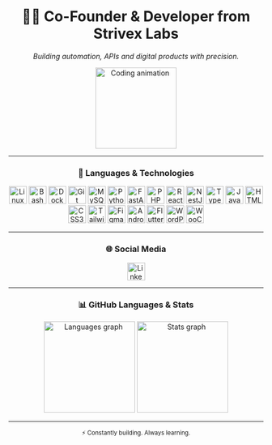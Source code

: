 <h1 align="center">👨‍💻 Co-Founder & Developer from Strivex Labs</h1>

<p align="center">
  <em>Building automation, APIs and digital products with precision.</em>
</p>

<div align="center">
  <img src="https://media1.giphy.com/media/v1.Y2lkPTc5MGI3NjExcDJydm1xMDRmbTd6Nm5udHliZnVyMHN4YWVoZGhxZnhnN2w0d2ZzeiZlcD12MV9pbnRlcm5hbF9naWZfYnlfaWQmY3Q9Zw/WUDYwXlwtvRaE/giphy.gif" height="160" alt="Coding animation" />
</div>

---

<h3 align="center">🧠 Languages & Technologies</h3>

<div align="center">
  <img src="https://cdn.jsdelivr.net/gh/devicons/devicon/icons/linux/linux-original.svg" height="35" alt="Linux" />
  <img src="https://cdn.jsdelivr.net/gh/devicons/devicon/icons/bash/bash-original.svg" height="35" alt="Bash" />
  <img src="https://cdn.jsdelivr.net/gh/devicons/devicon/icons/docker/docker-original.svg" height="35" alt="Docker" />
  <img src="https://cdn.jsdelivr.net/gh/devicons/devicon/icons/git/git-original.svg" height="35" alt="Git" />
  <img src="https://cdn.jsdelivr.net/gh/devicons/devicon/icons/mysql/mysql-original.svg" height="35" alt="MySQL" />
  <img src="https://cdn.jsdelivr.net/gh/devicons/devicon/icons/python/python-original.svg" height="35" alt="Python" />
  <img src="https://cdn.jsdelivr.net/gh/devicons/devicon/icons/fastapi/fastapi-original.svg" height="35" alt="FastAPI" />
  <img src="https://cdn.jsdelivr.net/gh/devicons/devicon/icons/php/php-original.svg" height="35" alt="PHP" />
  <img src="https://cdn.jsdelivr.net/gh/devicons/devicon/icons/react/react-original.svg" height="35" alt="React" />
  <img src="https://cdn.jsdelivr.net/gh/devicons/devicon/icons/nestjs/nestjs-original.svg" height="35" alt="NestJS" />
  <img src="https://cdn.jsdelivr.net/gh/devicons/devicon/icons/typescript/typescript-original.svg" height="35" alt="TypeScript" />
  <img src="https://cdn.jsdelivr.net/gh/devicons/devicon/icons/javascript/javascript-original.svg" height="35" alt="JavaScript" />
  <img src="https://cdn.jsdelivr.net/gh/devicons/devicon/icons/html5/html5-original.svg" height="35" alt="HTML5" />
  <img src="https://cdn.jsdelivr.net/gh/devicons/devicon/icons/css3/css3-original.svg" height="35" alt="CSS3" />
  <img src="https://cdn.jsdelivr.net/gh/devicons/devicon/icons/tailwindcss/tailwindcss-original-wordmark.svg" height="35" alt="TailwindCSS" />
  <img src="https://cdn.jsdelivr.net/gh/devicons/devicon/icons/figma/figma-original.svg" height="35" alt="Figma" />
  <img src="https://cdn.jsdelivr.net/gh/devicons/devicon/icons/androidstudio/androidstudio-original.svg" height="35" alt="Android Studio" />
  <img src="https://cdn.jsdelivr.net/gh/devicons/devicon/icons/flutter/flutter-original.svg" height="35" alt="Flutter" />
  <img src="https://cdn.jsdelivr.net/gh/devicons/devicon/icons/wordpress/wordpress-original.svg" height="35" alt="WordPress" />
  <img src="https://cdn.jsdelivr.net/gh/devicons/devicon/icons/woocommerce/woocommerce-original.svg" height="35" alt="WooCommerce" />
</div>

---

<h3 align="center">🌐 Social Media</h3>

<p align="center">
  <a href="https://www.linkedin.com/in/anthony-lacayo-5b54012b0/" target="_blank">
    <img src="https://img.shields.io/static/v1?message=LinkedIn&logo=linkedin&label=&color=0077B5&logoColor=white&style=for-the-badge" height="35" alt="LinkedIn logo" />
  </a>
</p>

---

<h3 align="center">📊 GitHub Languages & Stats</h3>

<div align="center">
  <img src="https://github-readme-stats.vercel.app/api/top-langs?username=tonyslabs&locale=es&hide_title=false&layout=compact&card_width=350&langs_count=7&theme=radical&hide_border=true" height="180" alt="Languages graph" />
  <img src="https://github-readme-stats.vercel.app/api?username=tonyslabs&hide_title=true&show_icons=true&include_all_commits=true&count_private=true&theme=tokyonight&hide_border=true" height="180" alt="Stats graph" />
</div>

---

<p align="center">
  <sub>⚡ Constantly building. Always learning.</sub>
</p>
